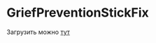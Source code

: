 # GriefPreventionStickFix

Загрузить можно [тут](https://www.spigotmc.org/resources/griefpreventionstickfix.76015/)


